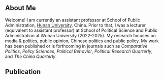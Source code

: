 ## About Me
Welcome! I am currently an assistant professor at School of Public Administration, [Hunan University](https://www-en.hnu.edu.cn/), China. Prior to that, I was a lecturer (equivalent to assistant professor) at School of Political Science and Public Administration at Wuhan University (2022-2025). My research focuses on media & politics, public opinion, Chinese politics and public policy. My work has been published or is forthcoming in journals such as *Comparative Politics*, *Policy Sciences*, *Political Behavior*, *Political Research Quarterly*, and *The China Quarterly*.
## Publication
